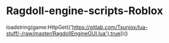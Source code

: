 # Ragdoll-engine-scripts-Roblox
loadstring(game:HttpGet(('https://gitlab.com/Tsuniox/lua-stuff/-/raw/master/RagdollEngineGUI.lua'),true))()
